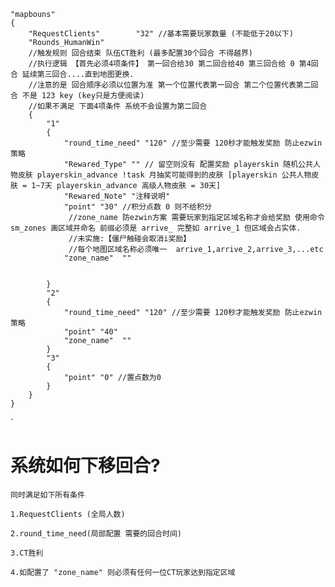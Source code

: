 
	"mapbouns"
	{
		"RequestClients"		"32" //基本需要玩家数量 (不能低于20以下)
		"Rounds_HumanWin" 
		//触发规则 回合结束 队伍CT胜利 (最多配置30个回合 不得越界)
		//执行逻辑 【首先必须4项条件】 第一回合给30 第二回合给40 第三回合给 0 第4回合 延续第三回合....直到地图更换.
		//注意的是 回合顺序必须以位置为准 第一个位置代表第一回合 第二个位置代表第二回合 不是 123 key (key只是方便阅读)
		//如果不满足 下面4项条件 系统不会设置为第二回合
		{
			"1"
			{
				"round_time_need" "120" //至少需要 120秒才能触发奖励 防止ezwin策略
				"Rewared_Type" "" // 留空则没有 配置奖励 playerskin 随机公共人物皮肤 playerskin_advance !task 月抽奖可能得到的皮肤 [playerskin 公共人物皮肤 = 1~7天 playerskin_advance 高级人物皮肤 = 30天]
				"Rewared_Note" "注释说明"
				"point" "30" //积分点数 0 则不给积分
				 //zone_name 防ezwin方案 需要玩家到指定区域名称才会给奖励 使用命令 sm_zones 画区域并命名 前缀必须是 arrive_ 完整如 arrive_1 但区域会占实体.
				 //未实施:【僵尸触碰会取消i奖励】
				 //每个地图区域名称必须唯一  arrive_1,arrive_2,arrive_3,...etc
				"zone_name"  ""  
				
				
			}
			"2"
			{
				"round_time_need" "120" //至少需要 120秒才能触发奖励 防止ezwin策略
				"point" "40"
				"zone_name"  ""
			}
			"3"
			{
				"point" "0" //置点数为0 
			}
		}
	}

`
# 系统如何下移回合?
	
	同时满足如下所有条件 
	
	1.RequestClients (全局人数)
	
	2.round_time_need(局部配置 需要的回合时间)
	
	3.CT胜利
	
	4.如配置了 "zone_name" 则必须有任何一位CT玩家达到指定区域



